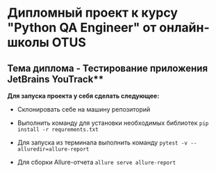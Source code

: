 # Дипломный проект к курсу "Python QA Engineer" от онлайн-школы OTUS

## Тема диплома - Тестирование приложения JetBrains YouTrack**

**Для запуска проекта у себя сделать следующее:**
- Склонировать себе на машину репозиторий

- Выполнить команду для установки необходимых библиотек 
  ```pip install -r requrements.txt```
  
- Для запуска из терминала выполнить команду
  ```pytest -v --alluredir=allure-report```
  
- Для сборки Allure-отчета
  ```allure serve allure-report```
  
